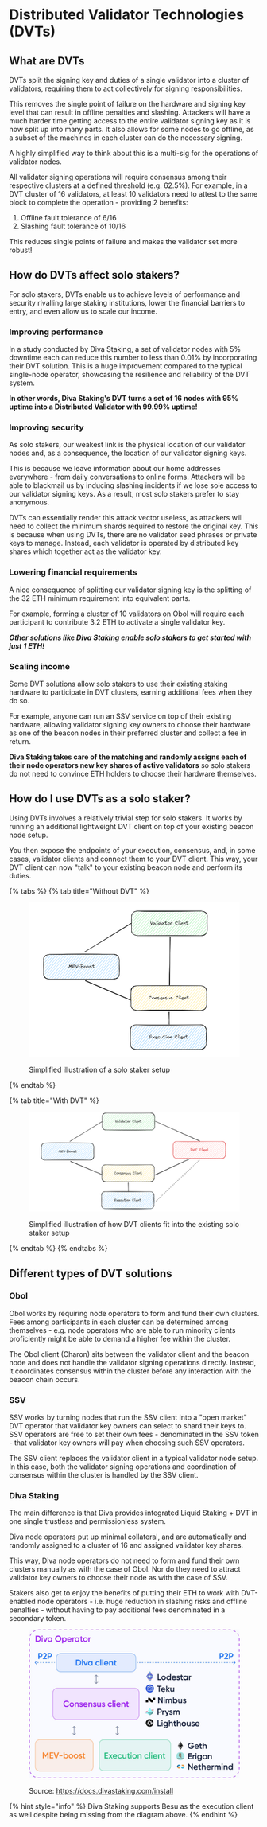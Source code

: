 # Distributed Validator Technologies (DVTs)

## What are DVTs

DVTs split the signing key and duties of a single validator into a cluster of validators, requiring them to act collectively for signing responsibilities.&#x20;

This removes the single point of failure on the hardware and signing key level that can result in offline penalties and slashing. Attackers will have a much harder time getting access to the entire validator signing key as it is now split up into many parts. It also allows for some nodes to go offline, as a subset of the machines in each cluster can do the necessary signing.

A highly simplified way to think about this is a multi-sig for the operations of validator nodes.&#x20;

All validator signing operations will require consensus among their respective clusters at a defined threshold (e.g. 62.5%). For example, in a DVT cluster of 16 validators, at least 10 validators need to attest to the same block to complete the operation - providing 2 benefits:

1. Offline fault tolerance of 6/16&#x20;
2. Slashing fault tolerance of 10/16

This reduces single points of failure and makes the validator set more robust!&#x20;

## How do DVTs affect solo stakers?

For solo stakers, DVTs enable us to achieve levels of performance and security rivalling large staking institutions, lower the financial barriers to entry, and even allow us to scale our income.

### Improving performance

In a study conducted by Diva Staking, a set of validator nodes with 5% downtime each can reduce this number to less than 0.01% by incorporating their DVT solution. This is a huge improvement compared to the typical single-node operator, showcasing the resilience and reliability of the DVT system.

**In other words, Diva Staking's DVT turns a set of 16 nodes with 95% uptime into a Distributed Validator with 99.99% uptime!**

### Improving security

As solo stakers, our weakest link is the physical location of our validator nodes and, as a consequence, the location of our validator signing keys.&#x20;

This is because we leave information about our home addresses everywhere - from daily conversations to online forms. Attackers will be able to blackmail us by inducing slashing incidents if we lose sole access to our validator signing keys. As a result, most solo stakers prefer to stay anonymous.

DVTs can essentially render this attack vector useless, as attackers will need to collect the minimum shards required to restore the original key. This is because when using DVTs, there are no validator seed phrases or private keys to manage. Instead, each validator is operated by distributed key shares which together act as the validator key.

### Lowering financial requirements

A nice consequence of splitting our validator signing key is the splitting of the 32 ETH minimum requirement into equivalent parts.

For example, forming a cluster of 10 validators on Obol will require each participant to contribute 3.2 ETH to activate a single validator key.

_**Other solutions like Diva Staking enable solo stakers to get started with just 1 ETH!**_

### Scaling income

Some DVT solutions allow solo stakers to use their existing staking hardware to participate in DVT clusters, earning additional fees when they do so.

For example, anyone can run an SSV service on top of their existing hardware, allowing validator signing key owners to choose their hardware as one of the beacon nodes in their preferred cluster and collect a fee in return.

**Diva Staking takes care of the matching and randomly assigns each of their node operators new key shares of active validators** so solo stakers do not need to convince ETH holders to choose their hardware themselves. &#x20;

## How do I use DVTs as a solo staker?

Using DVTs involves a relatively trivial step  for solo stakers. It works by running an additional lightweight DVT client on top of your existing beacon node setup.

You then expose the endpoints of your execution, consensus, and, in some cases, validator clients and connect them to your DVT client. This way, your DVT client can now "talk" to your existing beacon node and perform its duties.

{% tabs %}
{% tab title="Without DVT" %}
<figure><img src="../.gitbook/assets/image (1).png" alt=""><figcaption><p>Simplified illustration of a solo staker setup</p></figcaption></figure>
{% endtab %}

{% tab title="With DVT" %}
<figure><img src="../.gitbook/assets/image (160).png" alt=""><figcaption><p>Simplified illustration of how DVT clients fit into the existing solo staker setup</p></figcaption></figure>


{% endtab %}
{% endtabs %}

## Different types of DVT solutions

### Obol

Obol works by requiring node operators to form and fund their own clusters. Fees among participants in each cluster can be determined among themselves - e.g. node operators who are able to run minority clients proficiently might be able to demand a higher fee within the cluster.&#x20;

The Obol client (Charon) sits between the validator client and the beacon node and does not handle the validator signing operations directly. Instead, it coordinates consensus within the cluster before any interaction with the beacon chain occurs.

### SSV

SSV works by turning nodes that run the SSV client into a "open market" DVT operator that validator key owners can select to shard their keys to. SSV operators are free to set their own fees - denominated in the SSV token - that validator key owners will pay when choosing such SSV operators. &#x20;

The SSV client replaces the validator client in a typical validator node setup. In this case, both the validator signing operations and coordination of consensus within the cluster is handled by the SSV client. &#x20;

### Diva Staking

The main difference is that Diva provides integrated Liquid Staking + DVT in one single trustless and permissionless system.

Diva node operators put up minimal collateral, and are automatically and randomly assigned to a cluster of 16 and assigned validator key shares.&#x20;

This way, Diva node operators do not need to form and fund their own clusters manually as with the case of Obol. Nor do they need to attract validator key owners to choose their node as with the case of SSV.

Stakers also get to enjoy the benefits of putting their ETH to work with DVT-enabled node operators - i.e. huge reduction in slashing risks and offline penalties - without having to pay additional fees denominated in a secondary token.  &#x20;

<figure><img src="../.gitbook/assets/image (1) (1) (1).png" alt="" width="563"><figcaption><p>Source: <a href="https://docs.divastaking.com/install">https://docs.divastaking.com/install</a></p></figcaption></figure>

{% hint style="info" %}
Diva Staking supports Besu as the execution client as well despite being missing from the diagram above.
{% endhint %}
